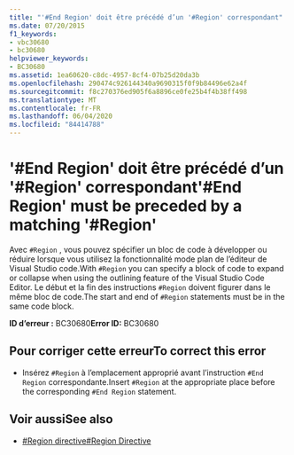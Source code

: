 ```yaml
---
title: "'#End Region' doit être précédé d’un '#Region' correspondant"
ms.date: 07/20/2015
f1_keywords:
- vbc30680
- bc30680
helpviewer_keywords:
- BC30680
ms.assetid: 1ea60620-c8dc-4957-8cf4-07b25d20da3b
ms.openlocfilehash: 290474c926144340a9690315f0f9b84496e62a4f
ms.sourcegitcommit: f8c270376ed905f6a8896ce0fe25b4f4b38ff498
ms.translationtype: MT
ms.contentlocale: fr-FR
ms.lasthandoff: 06/04/2020
ms.locfileid: "84414788"
---
```

# <a name="end-region-must-be-preceded-by-a-matching-region"></a><span data-ttu-id="467c4-102">'#End Region' doit être précédé d’un '#Region' correspondant</span><span class="sxs-lookup"><span data-stu-id="467c4-102">'#End Region' must be preceded by a matching '#Region'</span></span>
<span data-ttu-id="467c4-103">Avec `#Region` , vous pouvez spécifier un bloc de code à développer ou réduire lorsque vous utilisez la fonctionnalité mode plan de l’éditeur de Visual Studio code.</span><span class="sxs-lookup"><span data-stu-id="467c4-103">With `#Region` you can specify a block of code to expand or collapse when using the outlining feature of the Visual Studio Code Editor.</span></span> <span data-ttu-id="467c4-104">Le début et la fin des instructions `#Region` doivent figurer dans le même bloc de code.</span><span class="sxs-lookup"><span data-stu-id="467c4-104">The start and end of `#Region` statements must be in the same code block.</span></span>  
  
 <span data-ttu-id="467c4-105">**ID d’erreur :** BC30680</span><span class="sxs-lookup"><span data-stu-id="467c4-105">**Error ID:** BC30680</span></span>  
  
## <a name="to-correct-this-error"></a><span data-ttu-id="467c4-106">Pour corriger cette erreur</span><span class="sxs-lookup"><span data-stu-id="467c4-106">To correct this error</span></span>  
  
- <span data-ttu-id="467c4-107">Insérez `#Region` à l’emplacement approprié avant l’instruction `#End Region` correspondante.</span><span class="sxs-lookup"><span data-stu-id="467c4-107">Insert `#Region` at the appropriate place before the corresponding `#End Region` statement.</span></span>  
  
## <a name="see-also"></a><span data-ttu-id="467c4-108">Voir aussi</span><span class="sxs-lookup"><span data-stu-id="467c4-108">See also</span></span>

- [<span data-ttu-id="467c4-109">#Region directive</span><span class="sxs-lookup"><span data-stu-id="467c4-109">#Region Directive</span></span>](../language-reference/directives/region-directive.md)
